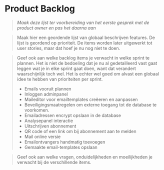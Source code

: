 # Product Backlog

> _Maak deze lijst ter voorbereiding van het eerste gesprek met de product owner en pas het daarna aan_

> Maak hier een geordende lijst van globaal beschrijven features. De lijst is geordend op prioriteit. De items worden later uitgewerkt tot user stories, maar dat hoef je nu nog niet te doen.

> Geef ook aan welke backlog items je verwacht in welke sprint te plannen. Het is niet de bedoeling dat je nu al gedetailleerd vast gaat leggen wat je in elke sprint gaat doen, want dat verandert waarschijnlijk toch wel. Het is echter wel goed om alvast een globaal idee te hebben van prioriteiten per sprint.
>
> - Emails vooruit  plannen
> - Inloggen adminpanel
> - Maileditor voor emailtemplates creëeren en aanpassen
> - Beveiligingsmaatregelen om externe toegang tot de database te voorkomen.
> - Emailadressen encrypt opslaan in de database
> - Analysepanel interactie
> - Uitschrijven abonnement
> - QR code of een link om bij abonnement aan te melden
> - Mail online versie
> - Emailontvangers handmatig toevoegen
> - Gemaakte email-templates opslaan

> Geef ook aan welke vragen, onduidelijkheden en moeilijkheden je verwacht bij de verschillende items. 
